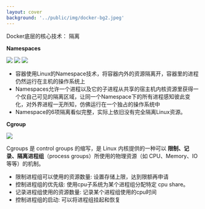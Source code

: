 ```yaml
---
layout: cover
background: '../public/img/docker-bg2.jpeg'
---
```


<gradient-text class="text-sm font-bold text-yellow">
  Docker底层的核心技术： 隔离
</gradient-text>

<div class="flex justify-around gap-20">
  <div class="text-sm w-120">

  **Namespaces**

  <carousel arrow draggable class="w-100 h-53">
    <Image class="w-100 rounded" src="../public/img/docker 隔离机制.png" />
    <Image class="w-100 rounded" src="../public/img/docker进程隔离.svg" />
    <Image class="w-100 rounded" src="../public/img/docker 资源隔离.png" />
  </carousel>

  - 容器使用Linux的Namespace技术，将容器内外的资源隔离开，容器里的进程仍然运行在主机的操作系统上
  - Namespaces允许一个进程以及它的子进程从共享的宿主机内核资源里获得一个仅自己可见的隔离区域，让同一个Namespace下的所有进程感知彼此变化，对外界进程一无所知，仿佛运行在一个独占的操作系统中
  - Namespace的6项隔离看似完整，实际上依旧没有完全隔离Linux资源。 

  </div>

  <div>

  **Cgroup**

  <Image class="w-80 bg-white py-5 px-5 rounded" src="../public/img/docker cgroup.png" />
  <p class="text-xs bg-white text-black py-1 px-1 rounded">
  Cgroups 是 control groups 的缩写，是 Linux 内核提供的一种可以 <b>限制、记录、隔离进程组</b>（process groups）所使用的物理资源（如 CPU、Memory、IO 等等）的机制。
  </p>

  <ul class="text-sm">
    <li>限制进程组可以使用的资源数量: 设置存储上限，达到限额再申请 </li>
    <li>控制进程组的优先级: 使用cpu子系统为某个进程组分配特定 cpu share。</li>
    <li>记录进程组使用的资源数量: 记录某个进程组使用的cpu时间</li>
    <li>控制进程组的启动: 可以将进程组挂起和恢复</li>
  </ul>


  </div>
  
</div>








